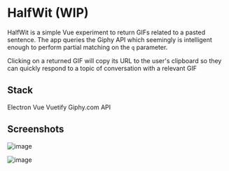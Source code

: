 # HalfWit (WIP)
HalfWit is a simple Vue experiment to return GIFs related to a pasted sentence. The app queries the Giphy API which seemingly is intelligent enough to perform partial matching on the `q` parameter.

Clicking on a returned GIF will copy its URL to the user's clipboard so they can quickly respond to a topic of conversation with a relevant GIF

## Stack
Electron
Vue
Vuetify
Giphy.com API


## Screenshots

![image](https://user-images.githubusercontent.com/369038/87886763-75f0df00-ca17-11ea-8383-db2023d6e0b4.png)

![image](https://user-images.githubusercontent.com/369038/87886826-eb5caf80-ca17-11ea-8841-4f565aa1df9f.png)
